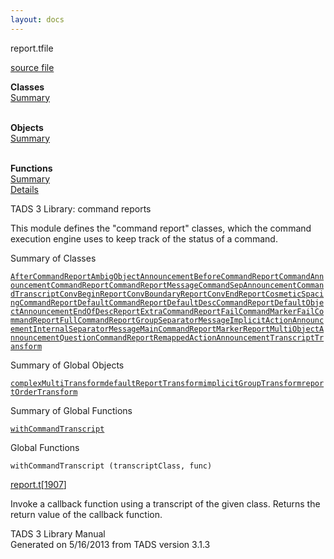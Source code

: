 ```yaml
---
layout: docs
---
```

<span class="title">report.t</span><span class="type">file</span>

[source file](../source/report.t.html)

**Classes**  
[Summary](#_ClassSummary_)  
 

**Objects**  
[Summary](#_ObjectSummary_)  
 

**Functions**  
[Summary](#_FunctionSummary_)  
[Details](#_Functions_)

<div class="fdesc">

TADS 3 Library: command reports

This module defines the "command report" classes, which the command
execution engine uses to keep track of the status of a command.

</div>

<span id="_ClassSummary_"></span>

<div class="mjhd">

<span class="hdln">Summary of Classes</span>  

</div>

[`AfterCommandReport`](../object/AfterCommandReport.html)[`AmbigObjectAnnouncement`](../object/AmbigObjectAnnouncement.html)[`BeforeCommandReport`](../object/BeforeCommandReport.html)[`CommandAnnouncement`](../object/CommandAnnouncement.html)[`CommandReport`](../object/CommandReport.html)[`CommandReportMessage`](../object/CommandReportMessage.html)[`CommandSepAnnouncement`](../object/CommandSepAnnouncement.html)[`CommandTranscript`](../object/CommandTranscript.html)[`ConvBeginReport`](../object/ConvBeginReport.html)[`ConvBoundaryReport`](../object/ConvBoundaryReport.html)[`ConvEndReport`](../object/ConvEndReport.html)[`CosmeticSpacingCommandReport`](../object/CosmeticSpacingCommandReport.html)[`DefaultCommandReport`](../object/DefaultCommandReport.html)[`DefaultDescCommandReport`](../object/DefaultDescCommandReport.html)[`DefaultObjectAnnouncement`](../object/DefaultObjectAnnouncement.html)[`EndOfDescReport`](../object/EndOfDescReport.html)[`ExtraCommandReport`](../object/ExtraCommandReport.html)[`FailCommandMarker`](../object/FailCommandMarker.html)[`FailCommandReport`](../object/FailCommandReport.html)[`FullCommandReport`](../object/FullCommandReport.html)[`GroupSeparatorMessage`](../object/GroupSeparatorMessage.html)[`ImplicitActionAnnouncement`](../object/ImplicitActionAnnouncement.html)[`InternalSeparatorMessage`](../object/InternalSeparatorMessage.html)[`MainCommandReport`](../object/MainCommandReport.html)[`MarkerReport`](../object/MarkerReport.html)[`MultiObjectAnnouncement`](../object/MultiObjectAnnouncement.html)[`QuestionCommandReport`](../object/QuestionCommandReport.html)[`RemappedActionAnnouncement`](../object/RemappedActionAnnouncement.html)[`TranscriptTransform`](../object/TranscriptTransform.html)
<span id="_ObjectSummary_"></span>

<div class="mjhd">

<span class="hdln">Summary of Global Objects</span>  

</div>

[`complexMultiTransform`](../object/complexMultiTransform.html)[`defaultReportTransform`](../object/defaultReportTransform.html)[`implicitGroupTransform`](../object/implicitGroupTransform.html)[`reportOrderTransform`](../object/reportOrderTransform.html)
<span id="FunctionSummary_"></span>

<div class="mjhd">

<span class="hdln">Summary of Global Functions</span>  

</div>

[`withCommandTranscript`](#withCommandTranscript)

<span id="_Functions_"></span>

<div class="mjhd">

<span class="hdln">Global Functions</span>  

</div>

<span id="withCommandTranscript"></span>

`withCommandTranscript (transcriptClass, func)`

[report.t](../file/report.t.html)\[[1907](../source/report.t.html#1907)\]

<div class="desc">

Invoke a callback function using a transcript of the given class.
Returns the return value of the callback function.

</div>

<div class="ftr">

TADS 3 Library Manual  
Generated on 5/16/2013 from TADS version 3.1.3

</div>
